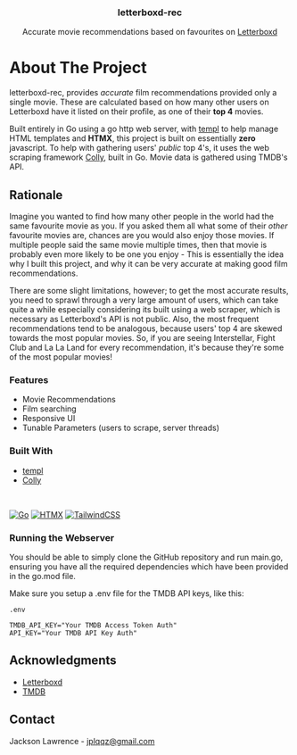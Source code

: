 <div align="center">
  <h3 align="center">letterboxd-rec</h3>

  <p align="center">
    Accurate movie recommendations based on favourites on <a href="https://letterboxd.com/" target="_blank">Letterboxd</a>
    <br />
  </p>
</div>

<!-- ABOUT THE PROJECT -->
# About The Project

letterboxd-rec, provides *accurate* film recommendations provided only a single movie. These are calculated based on how many other users on Letterboxd have it listed on their profile, as one of their **top 4** movies.

Built entirely in Go using a go http web server, with [templ][Templ-URL] to help manage HTML templates and **HTMX**, this project is built on essentially **zero** javascript. To help with gathering users' *public* top 4's, it uses the web scraping framework [Colly][Colly-URL], built in Go. Movie data is gathered using TMDB's API.

## Rationale

Imagine you wanted to find how many other people in the world had the same favourite movie as you. If you asked them all what some of their *other* favourite movies are, chances are you would also enjoy those movies. If multiple people said the same movie multiple times, then that movie is probably even more likely to be one you enjoy - This is essentially the idea why I built this project, and why it can be very accurate at making good film recommendations.

There are some slight limitations, however; to get the most accurate results, you need to sprawl through a very large amount of users, which can take quite a while especially considering its built using a web scraper, which is necessary as Letterboxd's API is not public. Also, the most frequent recommendations tend to be analogous, because users' top 4 are skewed towards the most popular movies. So, if you are seeing Interstellar, Fight Club and La La Land for every recommendation, it's because they're some of the most popular movies!


### Features
* Movie Recommendations
* Film searching
* Responsive UI
* Tunable Parameters (users to scrape, server threads)


### Built With

* [templ][Templ-URL]
* [Colly][Colly-URL]

</br>

[![Go](https://img.shields.io/badge/Go-%2300ADD8.svg?&logo=go&logoColor=white)](#)
[![HTMX](https://img.shields.io/badge/%3C/%3E%20HTMX-3D72D7?logo=mysl&logoColor=white)](#)
[![TailwindCSS](https://img.shields.io/badge/Tailwind%20CSS-%2338B2AC.svg?logo=tailwind-css&logoColor=white)](#)

### Running the Webserver 

You should be able to simply clone the GitHub repository and run main.go, ensuring you have all the required dependencies which have been provided in the go.mod file.

Make sure you setup a .env file for the TMDB API keys, like this:


```
.env

TMDB_API_KEY="Your TMDB Access Token Auth"
API_KEY="Your TMDB API Key Auth"
```

<!-- ACKNOWLEDGMENTS -->
## Acknowledgments

* [Letterboxd][Letterboxd-URL]
* [TMDB][TMDB-URL]

## Contact

Jackson Lawrence - jplqqz@gmail.com

<!-- LINKS & IMAGES -->
[Templ-URL]: https://github.com/a-h/templ
[Colly-URL]: https://github.com/gocolly/colly
[Letterboxd-URL]: https://letterboxd.com/
[TMDB-URL]: https://www.themoviedb.org/
